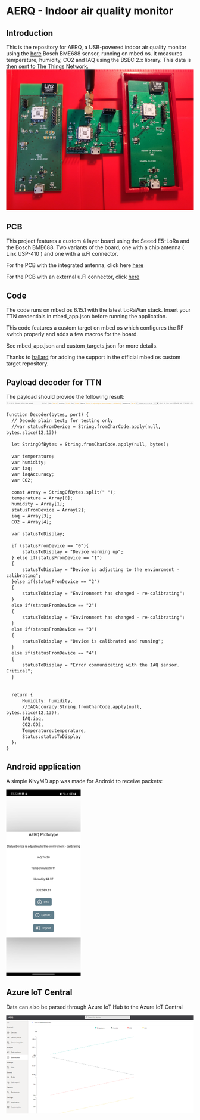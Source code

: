 # AERQ - Indoor air quality monitor

## Introduction
This is the repository for AERQ, a USB-powered indoor air quality monitor using the
[here](/PCB/101-5/) Bosch BME688 sensor, running on mbed os.
It measures temperature, humidity, CO2 and IAQ using the BSEC 2.x library.
This data is then sent to The Things Network.
![Boards](./Images/boards.jpg "PCBs")

## PCB
This project features a custom 4 layer board using the Seeed E5-LoRa and the Bosch BME688.
Two variants of the board, one with a chip antenna ( Linx USP-410 ) and one with a u.Fl connector.

For the PCB with the integrated antenna, click here [here](/PCB/101-5/)


For the PCB with an external u.Fl connector, click [here](/PCB/101-3/)



## Code

The code runs on mbed os 6.15.1 with the latest LoRaWan stack.
Insert your TTN credentials in mbed_app.json before running the application.

This code features a custom target on mbed os which configures the RF switch properly and adds a few macros for the board.

See mbed_app.json and custom_targets.json for more details.


Thanks to [hallard](https://github.com/hallard/LoRa-E5-Breakout) for adding the support in the official mbed os custom target repository.


## Payload decoder for TTN
The payload should provide the following result:
![TTN data](./Images/ttndata.PNG "TTN packet")



```
function Decoder(bytes, port) {
  // Decode plain text; for testing only 
  //var statusFromDevice = String.fromCharCode.apply(null, bytes.slice(12,13))
  
  let StringOfBytes = String.fromCharCode.apply(null, bytes);
  
  var temperature;
  var humidity;
  var iaq;
  var iaqAccuracy;
  var CO2;
  
  const Array = StringOfBytes.split(" ");
  temperature = Array[0];
  humidity = Array[1];
  statusFromDevice = Array[2];
  iaq = Array[3];
  CO2 = Array[4];
  
  var statusToDisplay;
  
  if (statusFromDevice == "0"){
      statusToDisplay = "Device warming up";
  } else if(statusFromDevice == "1")
  {
      statusToDisplay = "Device is adjusting to the envinroment - calibrating";
  }else if(statusFromDevice == "2")
  {
      statusToDisplay = "Environment has changed - re-calibrating";
  }
  else if(statusFromDevice == "2")
  {
      statusToDisplay = "Environment has changed - re-calibrating";
  }
  else if(statusFromDevice == "3")
  {
      statusToDisplay = "Device is calibrated and running";
  }
  else if(statusFromDevice == "4")
  {
      statusToDisplay = "Error communicating with the IAQ sensor. Critical";
  }
  
  
  return {
      Humidity: humidity,
      //IAQAccuracy:String.fromCharCode.apply(null, bytes.slice(12,13)),
      IAQ:iaq,
      CO2:CO2,
      Temperature:temperature,
      Status:statusToDisplay
  };
}
```

## Android application

A simple KivyMD app was made for Android to receive packets:

<img src="Images/kivyprototype.png" width="200" height="500">


## Azure IoT Central

Data can also be parsed through Azure IoT Hub to the Azure IoT Central

<img src="Images/iotcentral.png" >


